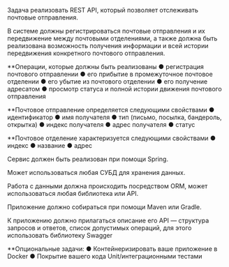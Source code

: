 Задача реализовать REST API, который позволяет
отслеживать почтовые отправления.

В системе должны регистрироваться почтовые
отправления и их передвижение
между почтовыми отделениями, а также должна быть
реализована возможность получения информации и
всей истории передвижения конкретного почтового
отправления.

**Операции, которые должны быть реализованы
●	 регистрация почтового отправлении
●	 его прибытие в промежуточное почтовое отделении
●	 его убытие из почтового отделении
●	 его получение адресатом
●	 просмотр статуса и полной истории движения почтового отправления

**Почтовое отправление определяется следующими
свойствами
●	 идентификатор
●	 имя получателя
●	 тип (письмо, посылка, бандероль, открытка)
●	 индекс получателя
●	 адрес получателя
●	 статус

**Почтовое отделение характеризуется следующими
свойствами
●	 индекс
●	 название
●	 адрес




Сервис должен быть реализован при помощи Spring.

Может использоваться любая СУБД для хранения
данных.

Работа с данными должна происходить посредством
ORM, может использоваться любая библиотека или
API.

Приложение должно собираться при помощи Maven
или Gradle.

К приложению должно прилагаться описание его API —
структура запросов и ответов, список допустимых
операций, для этого использовать библиотеку Swagger

**Опциональные задачи: 
●	Контейнеризировать ваше приложение в Docker
●	Покрытие вашего кода Unit/интеграционными тестами

